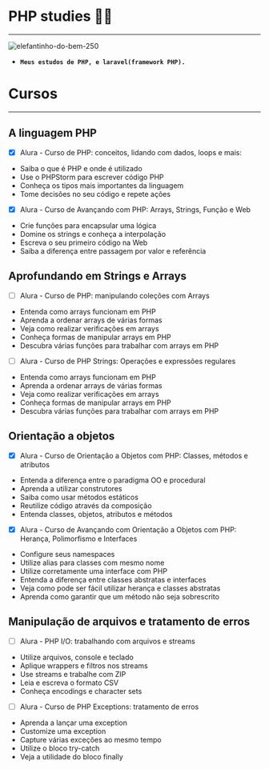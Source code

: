 # PHP studies 🚀🐘
*** 
![elefantinho-do-bem-250](https://user-images.githubusercontent.com/88351614/183260985-d5341984-bdd4-4a1b-8a7a-74bb34254763.jpg)

* **`Meus estudos de PHP, e laravel(framework PHP).`**

# Cursos
***
## A linguagem PHP
- [x] Alura - Curso de PHP: conceitos, lidando com dados, loops e mais:
* Saiba o que é PHP e onde é utilizado
* Use o PHPStorm para escrever código PHP
* Conheça os tipos mais importantes da linguagem
* Tome decisões no seu código e repete ações

- [x] Alura - Curso de Avançando com PHP: Arrays, Strings, Função e Web
* Crie funções para encapsular uma lógica
* Domine os strings e conheça a interpolação
* Escreva o seu primeiro código na Web
* Saiba a diferença entre passagem por valor e referência

## Aprofundando em Strings e Arrays

- [ ] Alura - Curso de PHP: manipulando coleções com Arrays
* Entenda como arrays funcionam em PHP
* Aprenda a ordenar arrays de várias formas
* Veja como realizar verificações em arrays
* Conheça formas de manipular arrays em PHP
* Descubra várias funções para trabalhar com arrays em PHP

- [ ] Alura - Curso de PHP Strings: Operações e expressões regulares
* Entenda como arrays funcionam em PHP
* Aprenda a ordenar arrays de várias formas
* Veja como realizar verificações em arrays
* Conheça formas de manipular arrays em PHP
* Descubra várias funções para trabalhar com arrays em PHP

## Orientação a objetos

- [x] Alura - Curso de Orientação a Objetos com PHP: Classes, métodos e atributos
* Entenda a diferença entre o paradigma OO e procedural
* Aprenda a utilizar construtores
* Saiba como usar métodos estáticos
* Reutilize código através da composição
* Entenda classes, objetos, atributos e métodos

- [x] Alura - Curso de Avançando com Orientação a Objetos com PHP: Herança, Polimorfismo e Interfaces
* Configure seus namespaces
* Utilize alias para classes com mesmo nome
* Utilize corretamente uma interface com PHP
* Entenda a diferença entre classes abstratas e interfaces
* Veja como pode ser fácil utilizar herança e classes abstratas
* Aprenda como garantir que um método não seja sobrescrito

## Manipulação de arquivos e tratamento de erros

- [ ] Alura - PHP I/O: trabalhando com arquivos e streams
* Utilize arquivos, console e teclado
* Aplique wrappers e filtros nos streams
* Use streams e trabalhe com ZIP
* Leia e escreva o formato CSV
* Conheça encodings e character sets

- [ ] Alura - Curso de PHP Exceptions: tratamento de erros
* Aprenda a lançar uma exception
* Customize uma exception
* Capture várias exceções ao mesmo tempo
* Utilize o bloco try-catch
* Veja a utilidade do bloco finally
